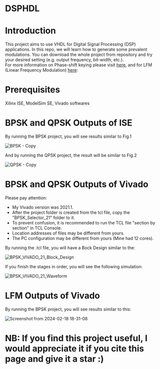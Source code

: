 # DSPHDL

# Introduction
This project aims to use VHDL for Digital Signal Processing (DSP) applications. In this repo, we will learn how to generate some prevalent modulations. You can download the whole project from repository and try your desired setting (e.g. output frequency, bit-width, etc.).\
For more information on Phase-shift keying please visit [here](https://en.wikipedia.org/wiki/Phase-shift_keying), and for LFM (Linear Frequency Modulation) [here](https://en.wikipedia.org/wiki/Chirp):

# Prerequisites
Xilinx ISE, ModelSim SE, Vivado softwares
# BPSK and QPSK Outputs of ISE
By running the BPSK project, you will see results similar to Fig.1

![BPSK - Copy](https://user-images.githubusercontent.com/43655559/207133471-e31dbfcb-42a8-4a80-b342-2e6bb85c07c3.png)

And by running the QPSK project, the result will be similar to Fig.2

![QPSK - Copy](https://user-images.githubusercontent.com/43655559/211168743-a3b0d0b6-71ed-44e7-ad60-0bdbddcd8d0a.png)

   
# BPSK and QPSK Outputs of Vivado
Please pay attention:

- My Vivado version was 2021.1.
- After the project folder is created from the tcl file, copy the "BPSK_Selector_21" folder to it.
- To prevent confusion, it is recommended to run the TCL file "section by section" in TCL Console.
- Location addresses of files may be different from yours.
- The PC configuration may be different from yours (Mine had 12 cores).
 
By running the .tcl file, you will have a Bock Design similar to the:
 
![BPSK_VIVADO_21_Block_Design](https://user-images.githubusercontent.com/43655559/220721557-81bbe3c7-9019-478a-a28f-d83bdd75cbb9.png)
 
If you finish the stages in order, you will see the following simulation:
 
![BPSK_VIVADO_21_Waveform](https://user-images.githubusercontent.com/43655559/220719483-0bf9745e-87f1-4553-a522-59bff4ca48f6.png)

# LFM Outputs of Vivado
By running the BPSK project, you will see results similar to this:

![Screenshot from 2024-02-18 18-31-08](https://github.com/efard/DSPHDL/assets/43655559/63bad7f7-bdac-424f-b253-1de718cc45c5)


# NB: If you find this project useful, I would appreciate it if you cite this page and give it a star :)
